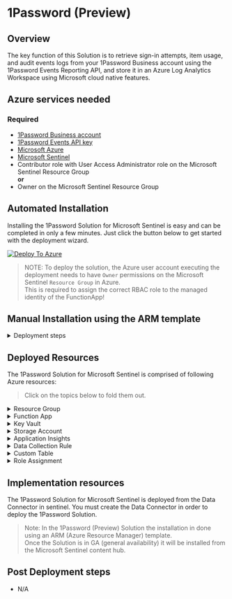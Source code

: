 # 1Password (Preview)

## Overview

The key function of this Solution is to retrieve sign-in attempts, item usage, and audit events logs from your 1Password Business account using the 1Password Events Reporting API, and store it in an Azure Log Analytics Workspace using Microsoft cloud native features.

## Azure services needed

### Required

- [1Password Business account](https://1password.com/business)
- [1Password Events API key](https://support.1password.com/events-reporting/#appendix-issue-or-revoke-bearer-tokens)
- [Microsoft Azure](https://azure.microsoft.com/free)
- [Microsoft Sentinel](https://azure.microsoft.com/products/microsoft-sentinel/)
- Contributor role with User Access Administrator role on the Microsoft Sentinel Resource Group <br>
**or**
- Owner on the Microsoft Sentinel Resource Group 

## Automated Installation

Installing the 1Password Solution for Microsoft Sentinel is easy and can be completed in only a few minutes. 
Just click the button below to get started with the deployment wizard. <br>

[![Deploy To Azure](https://raw.githubusercontent.com/SecureHats/azure-quickstart-templates/master/1-CONTRIBUTION-GUIDE/images/deploytoazure.svg?sanitize=true)](https://portal.azure.com/#create/Microsoft.Template/uri/https%3A%2F%2Fraw.githubusercontent.com%2FSecureHats%2FAzure-Sentinel%2Ffeature%2F1password%2FSolutions%2F1Password%2FData%2520Connectors%2F1Password%2Fazuredeploy_1Password_API_FunctionApp.json/createUIDefinitionUri/https%3A%2F%2Fraw.githubusercontent.com%2FSecureHats%2FAzure-Sentinel%2Ffeature%2F1password%2FSolutions%2F1Password%2FData%2520Connectors%2F1Password%2Fdeployment%2FUiDefinition.json)

> NOTE: To deploy the solution, the Azure user account executing the deployment needs to have `Owner` permissions on the Microsoft Sentinel `Resource Group` in Azure.<br>
> This is required to assign the correct RBAC role to the managed identity of the FunctionApp!  

## Manual Installation using the ARM template

<details>

<summary>Deployment steps</summary>
<br/>

## Manual Installation using the ARM template

1. Install the data connector using the ARM template or use this link to skip the steps below

![Alt text](https://github.com/SecureHats/Azure-Sentinel/blob/f3655ba6a4891acdda67c3c3bf2414401de323b6/Solutions/1Password/images/image.png)

2. After the deployment of the template has completed open the Microsoft Sentinel portal and select the data connector

![Alt text](https://github.com/SecureHats/Azure-Sentinel/blob/f3655ba6a4891acdda67c3c3bf2414401de323b6/Solutions/1Password/images/dataconnector.png)

3. Select the `Open connector page` button to open the data connector configuration
4. click on the `Deploy to Azure` button<br>
This will open a new browser page containing a deployment wizard in Microsoft Azure.<br>
Fill in all the required fields and select `create` on the last page.

![Alt text](https://github.com/SecureHats/Azure-Sentinel/blob/fd9527ab432fa3e4e6115e4ee823ed5c2a92c163/Solutions/1Password/images/summary.png)

The required resources for the deployment will now be created.

</details>

## Deployed Resources

The 1Password Solution for Microsoft Sentinel is comprised of following Azure resources:

> Click on the topics below to fold them out.

<details>

<summary>Resource Group</summary>
<br/>

### **Resource Group**

The Azure resource group is used as a container to group a set of Azure resources that share the same lifecycle.
> NOTE: Known limitation is that the Solution can only be deployed within the same `resourcegroup` as where Microsoft Sentinel is hosted.

</details>

<details>

<summary>Function App</summary>
<br/>

### **FunctionApp**

The Azure FunctionApp runs on top of an Azure App Service and is used to host the _PowerShell_ function to query the 1Password API endpoint. The Azure FunctionApp has the following components:

```powershell
|- WWWROOT
|-|- Modules
|-|-|- HelperFunctions.psm1
|-|- function
|-|-|- function.json
|-|-|- run.ps1
|-|- host.json
|-|- profile.ps1
|-|- requirements.psd1
```

The ```HelperFunctions.psm1``` module is used to simplify the FunctionApp code and handles security related tasks like:

- Query the 1Password Events API endpoint
- Send the data to the Data Collection Rule endpoint
- Set and retrieve the cursor and timestamp to a storage account

</details>

<details>

<summary>Key Vault</summary>
<br/>

### **Key Vault**

The Azure Key Vault resource is used to securely store certain sensitive or secret values used in the 1Password Solution for Microsoft Sentinel. 
Because of the sensitivity of the secrets in the Key Vault, access is restricted to the Managed Identity (MSI) of the FunctionApp.
Secrets that reside in the vault are:

- APIKey (1password)
- functionAppPackage (location to zip package hosting the function)
- dataCollectionEndpoint (endpoint for uploading 1Password logs)

</details>

<details>

<summary>Storage Account</summary>
<br/>

### **Storage Account**

The Storage Account resources is used to store logs and properties of the Azure FunctionApp.

</details>

<details>

<summary>Application Insights</summary>
<br/>

### **Application Insights**

The Application Insights instance is used for collecting telemetry of the Azure FunctionApp.
This provides visibility into the availability, performance, and usage patterns of the FunctionApp.

</details>

<details>

<summary>Data Collection Rule</summary>
<br/>

### **Data Collection Rule (DCR)**

The Data Collection Rule is attached to a _data collection endpoint_ and a Log Analytics table.
The Managed Identity (MSI) of the FunctionApp is used to authenticate against the data collection endpoint.

</details>

<details>

<summary>Custom Table</summary>
<br/>

## **Custom Table**

During deployment, a custom table with the name "OnePasswordEventLogs_CL" is created in the Log Analytics workspace.

</details>

<details>

<summary>Role Assignment</summary>
<br/>

### **Role Assignment**

The identity used to send the data to the Data Collection Endpoint needs to have the _Monitoring Metrics Publisher_ role on the Data Collection Rule (DCR). 
> NOTE: I can take up to 30 minutes after deployment before the first data is received by the table. <br>

</details>

## Implementation resources

The 1Password Solution for Microsoft Sentinel is deployed from the Data Connector in sentinel. You must create the Data Connector in order to deploy the 1Password Solution. 
> Note: In the 1Password (Preview) Solution the installation in done using an ARM (Azure Resource Manager) template.<br>Once the Solution is in GA (general availability) it will be installed from the Microsoft Sentinel content hub.


## Post Deployment steps

- N/A
